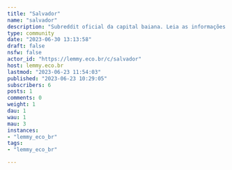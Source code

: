 ```yaml
---
title: "Salvador" 
name: "salvador"
description: "Subreddit oficial da capital baiana. Leia as informações abaixo para conhecer mais sobre o subreddit e sobre a comunidade brasileira do Lemmy! Buscando dicas sobre cidade? Visite nossa Wiki que se encontra no menu."
type: community
date: "2023-06-30 13:13:58"
draft: false
nsfw: false
actor_id: "https://lemmy.eco.br/c/salvador"
host: lemmy.eco.br
lastmod: "2023-06-23 11:54:03"
published: "2023-06-23 10:29:05"
subscribers: 6
posts: 1
comments: 0
weight: 1
dau: 1
wau: 1
mau: 3
instances:
- "lemmy_eco_br"
tags: 
- "lemmy_eco_br"

---
```

